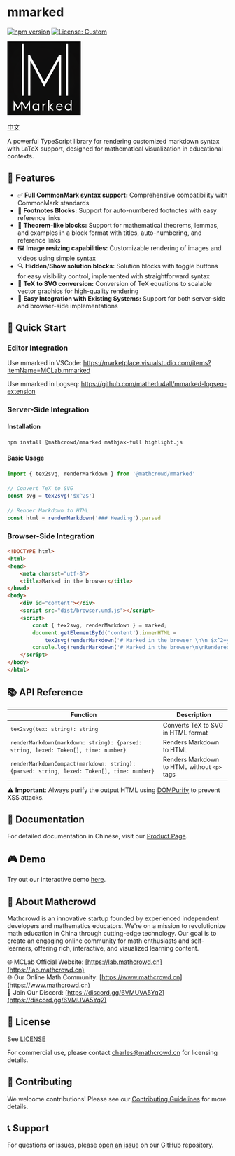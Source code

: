 # mmarked

[![npm version](https://badge.fury.io/js/%40mathcrowd%2Fmmarked.svg)](https://badge.fury.io/js/%40mathcrowd%2Fmmarked)
[![License: Custom](https://img.shields.io/badge/License-Custom-yellow.svg)](https://creativecommons.org/licenses/by-nc/4.0)

![icon.png](./icon.png)

[中文](./README.zh.md)

A powerful TypeScript library for rendering customized markdown syntax with LaTeX support, designed for mathematical visualization in educational contexts.

## 🌟 Features

- ✅ **Full CommonMark syntax support:** Comprehensive compatibility with CommonMark standards
- 🔢 **Footnotes Blocks:** Support for auto-numbered footnotes with easy reference links
- 📘 **Theorem-like blocks:** Support for mathematical theorems, lemmas, and examples in a block format with titles, auto-numbering, and reference links
- 🖼️ **Image resizing capabilities:** Customizable rendering of images and videos using simple syntax
- 🔍 **Hidden/Show solution blocks:** Solution blocks with toggle buttons for easy visibility control, implemented with straightforward syntax
- 🧮 **TeX to SVG conversion:** Conversion of TeX equations to scalable vector graphics for high-quality rendering
- 🔗 **Easy Integration with Existing Systems:** Support for both server-side and browser-side implementations

## 🚀 Quick Start

### Editor Integration

Use mmarked in VSCode: https://marketplace.visualstudio.com/items?itemName=MCLab.mmarked  

Use mmarked in Logseq: https://github.com/mathedu4all/mmarked-logseq-extension

### Server-Side Integration

#### Installation

```bash
npm install @mathcrowd/mmarked mathjax-full highlight.js
```

#### Basic Usage

```typescript
import { tex2svg, renderMarkdown } from '@mathcrowd/mmarked'

// Convert TeX to SVG
const svg = tex2svg('$x^2$')

// Render Markdown to HTML
const html = renderMarkdown('### Heading').parsed
```

### Browser-Side Integration

```html
<!DOCTYPE html>
<html>
<head>
    <meta charset="utf-8">
    <title>Marked in the browser</title>
</head>
<body>
    <div id="content"></div>
    <script src="dist/browser.umd.js"></script>
    <script>
        const { tex2svg, renderMarkdown } = marked;
        document.getElementById('content').innerHTML = 
            tex2svg(renderMarkdown('# Marked in the browser \n\n $x^2+y^2=1$ \n\nRendered by **mmarked**.').parsed);
        console.log(renderMarkdown('# Marked in the browser\n\nRendered by **mmarked**.').lexed);
    </script>
</body>
</html>
```

## 📚 API Reference

| Function | Description |
|----------|-------------|
| `tex2svg(tex: string): string` | Converts TeX to SVG in HTML format |
| `renderMarkdown(markdown: string): {parsed: string, lexed: Token[], time: number}` | Renders Markdown to HTML |
| `renderMarkdownCompact(markdown: string): {parsed: string, lexed: Token[], time: number}` | Renders Markdown to HTML without `<p>` tags |

⚠️ **Important**: Always purify the output HTML using [DOMPurify](https://github.com/cure53/DOMPurify) to prevent XSS attacks.

## 📖 Documentation

For detailed documentation in Chinese, visit our [Product Page](https://lab.mathcrowd.cn/mmarked).

## 🎮 Demo

Try out our interactive demo [here](https://mathedu4all.github.io/mmarked/).

## 👥 About Mathcrowd

Mathcrowd is an innovative startup founded by experienced independent developers and mathematics educators. We're on a mission to revolutionize math education in China through cutting-edge technology. Our goal is to create an engaging online community for math enthusiasts and self-learners, offering rich, interactive, and visualized learning content.

🌐 MCLab Official Website: [https://lab.mathcrowd.cn](https://lab.mathcrowd.cn)  
🌐 Our Online Math Community: [https://www.mathcrowd.cn](https://www.mathcrowd.cn)  
💬 Join Our Discord: [https://discord.gg/6VMUVA5Yq2](https://discord.gg/6VMUVA5Yq2)

## 📄 License

See [LICENSE](./LICENSE.md)

For commercial use, please contact charles@mathcrowd.cn for licensing details.

## 🤝 Contributing

We welcome contributions! Please see our [Contributing Guidelines](CONTRIBUTING.md) for more details.

## 📞 Support

For questions or issues, please [open an issue](https://github.com/mathedu4all/mathcrowd-marked-lib/issues) on our GitHub repository.